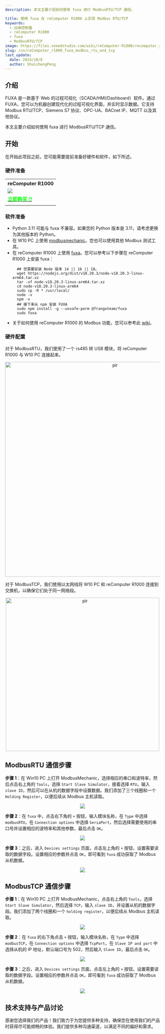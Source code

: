 ```yaml
---
description: 本文主要介绍如何使用 fuxa 进行 ModbusRTU/TCP 通信。

title: 使用 fuxa 在 reComputer R1000 上实现 Modbus RTU/TCP
keywords:
  - 边缘控制器
  - reComputer R1000
  - fuxa
  - ModbusRTU/TCP
image: https://files.seeedstudio.com/wiki/reComputer-R1000/recomputer_r_images/01.png
slug: /cn/reComputer_r1000_fuxa_modbus_rtu_and_tcp
last_update:
  date: 2024/10/8
  author: ShuishengPeng
---
```


## 介绍
FUXA 是一款基于 Web 的过程可视化（SCADA/HMI/Dashboard）软件。通过 FUXA，您可以为机器创建现代化的过程可视化界面，并实时显示数据。它支持 Modbus RTU/TCP、Siemens S7 协议、OPC-UA、BACnet IP、MQTT 以及其他协议。

本文主要介绍如何使用 fuxa 进行 ModbusRTU/TCP 通信。

## 开始

在开始此项目之前，您可能需要提前准备好硬件和软件，如下所述。

### 硬件准备

<div class="table-center">
	<table class="table-nobg">
    <tr class="table-trnobg">
      <th class="table-trnobg">reComputer R1000</th>
		</tr>
    <tr class="table-trnobg"></tr>
		<tr class="table-trnobg">
			<td class="table-trnobg"><div style={{textAlign:'center'}}><img src="https://files.seeedstudio.com/wiki/reComputer-R1000/recomputer_r_images/01.png" style={{width:300, height:'auto'}}/></div></td>
		</tr>
    <tr class="table-trnobg"></tr>
		<tr class="table-trnobg">
			<td class="table-trnobg"><div class="get_one_now_container" style={{textAlign: 'center'}}><a class="get_one_now_item" href="https://www.seeedstudio.com/reComputer-R1025-10-p-5895.html" target="_blank" rel="noopener noreferrer">
              <strong><span><font color={'FFFFFF'} size={"4"}> 立即购买 🖱️</font></span></strong>
          </a></div></td>
        </tr>
    </table>
    </div>

### 软件准备
* Python 3.11 可能与 fuxa 不兼容。如果您的 Python 版本是 3.11，请考虑更换为其他版本的 Python。
* 在 W10 PC 上使用 [modbusmechanic](https://modbusmechanic.scifidryer.com/)。您也可以使用其他 Modbus 测试工具。
* 在 reComputer R1000 上使用 [fuxa](https://github.com/frangoteam/FUXA)。您可以参考以下步骤在 reComputer R1000 上安装 fuxa：
  ```shell
    ## 您需要安装 Node 版本 14 || 16 || 18。
    wget https://nodejs.org/dist/v18.20.3/node-v18.20.3-linux-arm64.tar.xz
    tar -xf node-v18.20.3-linux-arm64.tar.xz
    cd node-v18.20.3-linux-arm64
    sudo cp -R * /usr/local/
    node -v
    npm -v
    ## 接下来从 npm 安装 FUXA
    sudo npm install -g --unsafe-perm @frangoteam/fuxa
    sudo fuxa
  ```
* 关于如何使用 reComputer R1000 的 Modbus 功能，您可以参考此 [wiki](https://wiki.seeedstudio.com/cn/reComputer_r1000_use_rs485_modbus_rtu/)。

### 硬件配置
对于 ModbusRTU，我们使用了一个 rs485 转 USB 模块，将 reComputer R1000 与 W10 PC 连接起来。

<div align="center"><img src="https://files.seeedstudio.com/wiki/reComputer-R1000/RS485_fix/hardwareconnection.png" alt="pir" width="700" height="auto" /></div>

对于 ModbusTCP，我们使用以太网线将 W10 PC 和 reComputer R1000 连接到交换机，以确保它们处于同一网络段。

<div align="center"><img src="https://files.seeedstudio.com/wiki/reComputer-R1000/fuxa/r1000_connection.png" alt="pir" width="500" height="auto" /></div>

## ModbusRTU 通信步骤

**步骤 1**：在 Win10 PC 上打开 ModbusMechanic，选择相应的串口和波特率，然后点击右上角的 `Tools`，选择 `Start Slave Simulator`，接着选择 `RTU`，输入 `slave ID`，然后可以在从机的数据字段中设置数据。我们添加了三个线圈和一个 `Holding Register`，以便后续从 Modbus 主机读取。

<center><img width={600} src="https://files.seeedstudio.com/wiki/reComputer-R1000/fuxa/ModbusRTU_slva_data.gif" /></center>

**步骤 2**：在 `fuxa` 中，点击右下角的 `+` 按钮，输入模块名称，在 `Type` 中选择 `modbusRTU`，在 `Connection options` 中选择 `SeriaPort`，然后选择需要使用的串口号并设置相应的波特率和其他参数，最后点击 `OK`。

<center><img width={600} src="https://files.seeedstudio.com/wiki/reComputer-R1000/fuxa/first_configure.png" /></center>

**步骤 3**：之后，进入 `Devices settings` 页面，点击左上角的 `+` 按钮，设置需要读取的数据字段。设置相应的参数并点击 `OK`，即可看到 `fuxa` 成功获取了 Modbus 从机数据。

<center><img width={600} src="https://files.seeedstudio.com/wiki/reComputer-R1000/fuxa/ModbusRTU_master.gif" /></center>

## ModbusTCP 通信步骤

**步骤 1**：在 Win10 PC 上打开 ModbusMechanic，点击右上角的 `Tools`，选择 `Start Slave Simulator`，然后选择 `TCP`，输入 `slave ID`，并设置从机的数据字段。我们添加了两个线圈和一个 `holding register`，以便后续从 Modbus 主机读取。

<center><img width={600} src="https://files.seeedstudio.com/wiki/reComputer-R1000/fuxa/ModbusTcp_slava_data.gif" /></center>

**步骤 2**：在 `fuxa` 的右下角点击 `+` 按钮，输入模块名称，在 `Type` 中选择 `modbusTCP`，在 `Connection options` 中选择 `TcpPort`，在 `Slave IP and port` 中选择从机的 IP 地址，默认端口号为 502，然后输入 `Slave ID`，最后点击 `OK`。

<center><img width={600} src="https://files.seeedstudio.com/wiki/reComputer-R1000/fuxa/modbustcp_first_configure.png" /></center>

**步骤 3**：之后，进入 `Devices settings` 页面，点击左上角的 `+` 按钮，设置需要读取的数据字段。设置相应的参数并点击 `OK`，即可看到 `fuxa` 成功获取了 Modbus 从机数据。

<center><img width={600} src="https://files.seeedstudio.com/wiki/reComputer-R1000/fuxa/ModbusTcp_master.gif" /></center>

## 技术支持与产品讨论

感谢您选择我们的产品！我们致力于为您提供多种支持，确保您在使用我们的产品时获得尽可能顺畅的体验。我们提供多种沟通渠道，以满足不同的偏好和需求。

<div class="button_tech_support_container">
<a href="https://forum.seeedstudio.com/" class="button_forum"></a> 
<a href="https://www.seeedstudio.com/contacts" class="button_email"></a>
</div>

<div class="button_tech_support_container">
<a href="https://discord.gg/eWkprNDMU7" class="button_discord"></a> 
<a href="https://github.com/Seeed-Studio/wiki-documents/discussions/69" class="button_discussion"></a>
</div>